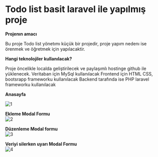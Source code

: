 <h1>Todo list basit laravel ile yapılmış proje</h1>

<b>Projenın amacı</b>
<p>
Bu proje Todo list yönetımı küçük bir projedir, proje yapım nedenı ise örenmek ve öğretmek için yapılacaktir. 
</p>

<b>Hangi teknolojiler kullanılacak?</b>
<p>
Proje öncelikle localda geliştirilecek ve paylaşımlı hostinge github ile yüklenecek. 
Veritaban için MySql kullanılacak
Frontend için HTML CSS, bootsrapp frameworku kullanılacak
Backend tarafında ise PHP laravel frameworku kullanılacak</p>
<b>Anasayfa</b><br>

![1](https://user-images.githubusercontent.com/40340842/89126808-78f8ce80-d4f1-11ea-99bd-4a28612fe92c.jpg)

<b>Ekleme Modal Formu</b><br>
![2](https://user-images.githubusercontent.com/40340842/89126748-db050400-d4f0-11ea-825b-1a230b104b4e.jpg)

<b>Düzenleme Modal formu</b><br>
![3](https://user-images.githubusercontent.com/40340842/89126749-db9d9a80-d4f0-11ea-9609-7736c57b15aa.jpg)

<b>Veriyi silerken uyarı Modal Formu</b><br>
![4](https://user-images.githubusercontent.com/40340842/89126750-dc363100-d4f0-11ea-96ff-475e6ad32eb4.jpg)
